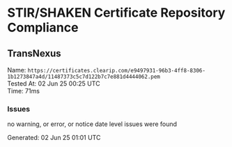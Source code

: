 # STIR/SHAKEN Certificate Repository Compliance

## TransNexus

Name: `https://certificates.clearip.com/e9497931-96b3-4ff8-8306-1b1273847a4d/11487373c5c7d122b7c7e881d4444062.pem`\
Tested At: 02 Jun 25 00:25 UTC\
Time: 71ms

### Issues

no warning, or error, or notice date level issues were found

Generated: 02 Jun 25 01:01 UTC